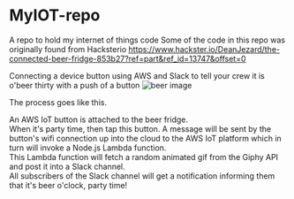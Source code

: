 # MyIOT-repo
A repo to hold my internet of things code
Some of the code in this repo was originally found from Hacksterio https://www.hackster.io/DeanJezard/the-connected-beer-fridge-853b27?ref=part&ref_id=13747&offset=0

Connecting a device button using AWS and Slack to tell your crew it is o'beer thirty with a push of a button
![beer image](https://hackster.imgix.net/uploads/image/file/115892/ConnectedBeerFridge_Icons.png?w=1280&h=960&fit=max)

The process goes like this.  

An AWS IoT button is attached to the beer fridge.  
When it's party time, then tap this button.  A message will be sent by the button's wifi connection up into the cloud to the AWS IoT platform which in turn will invoke a Node.js Lambda function.  
This Lambda function will fetch a random animated gif from the Giphy API and post it into a Slack channel.  
All subscribers of the Slack channel will get a notification informing them that it's beer o'clock, party time!

